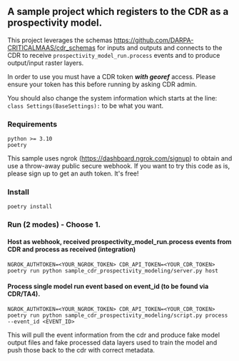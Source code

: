 ## A sample project which registers to the CDR as a prospectivity model.

This project leverages the schemas https://github.com/DARPA-CRITICALMAAS/cdr_schemas for inputs and outputs and connects to the CDR to receive `prospectivity_model_run.process` events and to produce output/input raster layers.

In order to use you must have a CDR token **_with georef_** access. Please ensure your token has this before running by asking CDR admin.

You should also change the system information which starts at the line:
`class Settings(BaseSettings):`
to be what you want.

### Requirements

```
python >= 3.10
poetry
```

This sample uses ngrok (https://dashboard.ngrok.com/signup) to obtain and use a throw-away public secure webhook. If you want to try this code as is, please sign up to get an auth token. It's free!

### Install

`poetry install`

### Run (2 modes) - Choose 1.

#### Host as webhook, received prospectivity_model_run.process events from CDR and process as received (integration)

`NGROK_AUTHTOKEN=<YOUR_NGROK_TOKEN> CDR_API_TOKEN=<YOUR_CDR_TOKEN> poetry run python sample_cdr_prospectivity_modeling/server.py host`

#### Process single model run event based on event_id (to be found via CDR/TA4).

`NGROK_AUTHTOKEN=<YOUR_NGROK_TOKEN> CDR_API_TOKEN=<YOUR_CDR_TOKEN> poetry run python sample_cdr_prospectivity_modeling/script.py process --event_id <EVENT_ID>`

This will pull the event information from the cdr and produce fake model output files and fake processed data layers used to train the model and push those back to the cdr with correct metadata.
